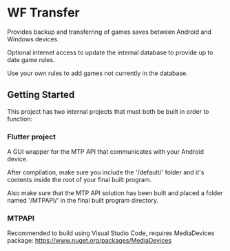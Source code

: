 # WF Transfer

Provides backup and transferring of games saves between Android and Windows devices.

Optional internet access to update the internal database to provide up to date game rules.

Use your own rules to add games not currently in the database.

## Getting Started

This project has two internal projects that must both be built in order to function:

### Flutter project

A GUI wrapper for the MTP API that communicates with your Android device. 

After compilation, make sure you include the '/default/' folder and it's contents inside the root of your final built program.

Also make sure that the MTP API solution has been built and placed a folder named '/MTPAPI/' in the final built program directory.

### MTPAPI

Recommended to build using Visual Studio Code, requires MediaDevices package: https://www.nuget.org/packages/MediaDevices

